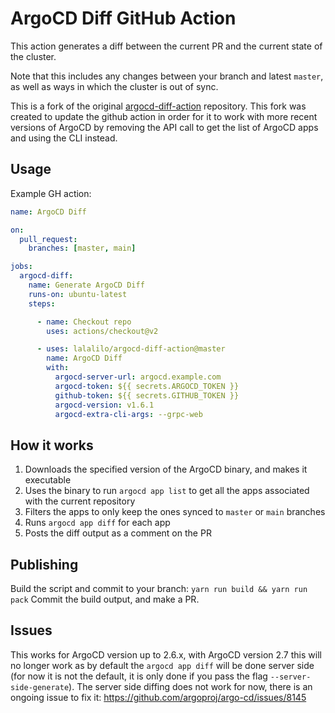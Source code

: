 # ArgoCD Diff GitHub Action

This action generates a diff between the current PR and the current state of the cluster. 

Note that this includes any changes between your branch and latest `master`, as well as ways in which the cluster is out of sync. 

This is a fork of the original [argocd-diff-action](https://github.com/quizlet/argocd-diff-action) repository. This fork was created to update the github action in order for it to work with more recent versions of ArgoCD by removing the API call to get the list of ArgoCD apps and using the CLI instead.

## Usage

Example GH action:
```yaml
name: ArgoCD Diff

on:
  pull_request:
    branches: [master, main]

jobs:
  argocd-diff:
    name: Generate ArgoCD Diff
    runs-on: ubuntu-latest
    steps:

      - name: Checkout repo
        uses: actions/checkout@v2

      - uses: lalalilo/argocd-diff-action@master
        name: ArgoCD Diff
        with:
          argocd-server-url: argocd.example.com
          argocd-token: ${{ secrets.ARGOCD_TOKEN }}
          github-token: ${{ secrets.GITHUB_TOKEN }}
          argocd-version: v1.6.1
          argocd-extra-cli-args: --grpc-web
```

## How it works

1. Downloads the specified version of the ArgoCD binary, and makes it executable
2. Uses the binary to run `argocd app list` to get all the apps associated with the current repository
3. Filters the apps to only keep the ones synced to `master` or `main` branches
4. Runs `argocd app diff` for each app
5. Posts the diff output as a comment on the PR

## Publishing

Build the script and commit to your branch:
`yarn run build && yarn run pack`
Commit the build output, and make a PR.

## Issues

This works for ArgoCD version up to 2.6.x, with ArgoCD version 2.7 this will no longer work as by default the `argocd app diff` will be done server side (for now it is not the default, it is only done if you pass the flag `--server-side-generate`). The server side diffing does not work for now, there is an ongoing issue to fix it: https://github.com/argoproj/argo-cd/issues/8145
